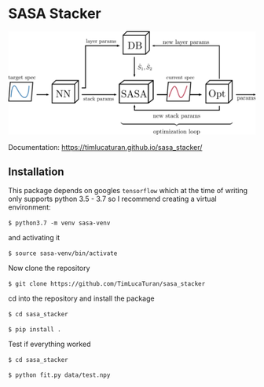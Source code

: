 # SASA Stacker
![Flowtchart](https://raw.githubusercontent.com/TimLucaTuran/bachlor-arbeit/master/fig/al_algo.svg?sanitize=true)

Documentation: https://timlucaturan.github.io/sasa_stacker/

## Installation
This package depends on  googles `tensorflow` which at the time of writing only supports python 3.5 - 3.7 so I recommend creating a virtual environment:

`$ python3.7 -m venv sasa-venv`

and activating it

`$ source sasa-venv/bin/activate`

Now clone the repository

`$ git clone https://github.com/TimLucaTuran/sasa_stacker`

cd into the repository and install the package

`$ cd sasa_stacker`

`$ pip install .`

Test if everything worked

`$ cd sasa_stacker`

`$ python fit.py data/test.npy`
